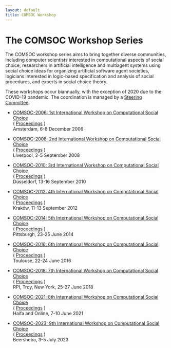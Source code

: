 ```yaml
---
layout: default
title: COMSOC Workshop
---
```


# The COMSOC Workshop Series

The COMSOC workshop series aims to bring together diverse communities, including computer scientists interested in computational aspects of social choice, researchers in artificial intelligence and multiagent systems using social choice ideas for organizing artificial software agent societies, logicians interested in logic-based specification and analysis of social procedures, and experts in social choice theory.

These workshops occur biannually, with the exception of 2020 due to the COVID-19 pandemic. The coordination is managed by a [Steering Committee](steering-committee.html).

- [COMSOC-2006: 1st International Workshop on Computational Social Choice](http://staff.science.uva.nl/u.endriss/COMSOC-2006/)  
  ( [Proceedings](assets/proceedings/comsoc2006.pdf) )  
  Amsterdam, 6-8 December 2006

- [COMSOC-2008: 2nd International Workshop on Computational Social Choice](workshop/sites/2008/)  
  ( [Proceedings](assets/proceedings/comsoc2008.pdf) )  
  Liverpool, 2-5 September 2008

- [COMSOC-2010: 3rd International Workshop on Computational Social Choice](https://ccc.cs.uni-duesseldorf.de/COMSOC-2010/index.shtml)  
  ( [Proceedings](assets/proceedings/comsoc2010.pdf) )  
  Düsseldorf, 13-16 September 2010

- [COMSOC-2012: 4th International Workshop on Computational Social Choice](http://home.agh.edu.pl/~faliszew/COMSOC-2012/)  
  ( [Proceedings](assets/proceedings/comsoc2012.pdf) )  
  Kraków, 11-13 September 2012

- [COMSOC-2014: 5th International Workshop on Computational Social Choice](http://www.cs.cmu.edu/~arielpro/comsoc-14/)  
  ( [Proceedings](assets/proceedings/comsoc-2014/) )  
  Pittsburgh, 23-25 June 2014

- [COMSOC-2016: 6th International Workshop on Computational Social Choice](http://www.irit.fr/COMSOC-2016/)  
  ( [Proceedings](assets/proceedings/comsoc-2016/) )  
  Toulouse, 22-24 June 2016

- [COMSOC-2018: 7th International Workshop on Computational Social Choice](http://www.cs.rpi.edu/~xial/COMSOC18/)  
  ( [Proceedings](assets/proceedings/comsoc-2018/) )  
  RPI, Troy, New York, 25-27 June 2018

- [COMSOC-2021: 8th International Workshop on Computational Social Choice](https://comsoc2021.net.technion.ac.il/)  
  ( [Proceedings](assets/proceedings/comsoc-2021/) )  
  Haifa and Online, 7-10 June 2021

- [COMSOC-2023: 9th International Workshop on Computational Social Choice](https://www.bgu.ac.il/comsoc2023)  
  ( [Proceedings](assets/proceedings/comsoc-2023/) )  
  Beersheba, 3-5 July 2023
